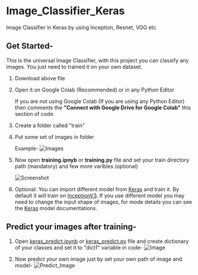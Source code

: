 
# Image_Classifier_Keras

 Image Classifier in Keras by using Inception, Resnet, VGG etc

## Get Started-

This is the universal Image Classifier, with this project you can classify any images. You just need to trained it on your own dataset.

1. Download above file

2. Open it on Google Colab (Recommended) or in any Python Editor

	If you are not using Google Colab (If you are using any Python Editor) then comments the **"Connect with Google Drive for Google Colab"** this section of code.

3. Create a folder called "train"

4. Put some set of images in folder
	
	Example-
	![Images](https://i.ibb.co/fY95sdf/Capture.png) 
 

6. Now open **training.ipnyb** or **training.py** file and set your train directory path (mandatory) and few more varibles (optional)

	![Screenshot](https://i.ibb.co/rkV5P6P/2.png)


7. Optional: You can import different model from [Keras](https://keras.io/applications/) and train it. By default it will train on [InceptionV3](https://keras.io/applications/#inceptionv3). If you use different model you may need to change the input shape of images, for mode details you can see the [Keras](%28https://keras.io/applications/%29) model documentations.


## Predict your images after training-

1. Open  [keras_predict.ipynb](https://github.com/Dipeshpal/Image_Classifier_Keras/blob/master/keras_predict.ipynb "keras_predict.ipynb") or [keras_predict.py](https://github.com/Dipeshpal/Image_Classifier_Keras/blob/master/keras_predict.py "keras_predict.py") file and create dictionary of your classes and set it to "dict1" variable in code-
![Image](https://i.ibb.co/CbFHkK4/aaassaaaa.png)

2. Now predict your own image just by set your own path of image and model-
![Predict_Image](https://i.ibb.co/NWc5jqS/2121212121.png)
